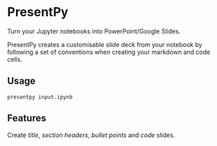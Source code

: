 PresentPy
=========

Turn your Jupyter notebooks into PowerPoint/Google Slides.

PresentPy creates a customisable slide deck from your notebook by following a set of conventions when creating your
markdown and code cells.

## Usage

```shell
presentpy input.ipynb
```

## Features

Create _title_, _section headers_, _bullet points_ and _code_ slides.
